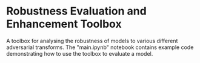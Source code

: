 # Robustness Evaluation and Enhancement Toolbox
A toolbox for analysing the robustness of models to various different adversarial transforms. The "main.ipynb" notebook contains example code demonstrating how to use the toolbox to evaluate a model.

